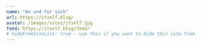 ```yaml
---
name: "An und für sich"
url: https://itself.blog/
avatar: /images/sites/itself.jpg
feed: https://itself.blog/feed/
# hideFromSiteList: true - use this if you want to hide this site from the list of sites on this page: https://eleventy-m10y.lkmt.us/sites/
---
```

